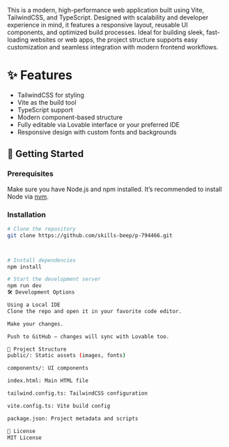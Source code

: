 This is a modern, high-performance web application built using Vite, TailwindCSS, and TypeScript. Designed with scalability and developer experience in mind, it features a responsive layout, reusable UI components, and optimized build processes. Ideal for building sleek, fast-loading websites or web apps, the project structure supports easy customization and seamless integration with modern frontend workflows.


# ✨ Features

- TailwindCSS for styling
- Vite as the build tool
- TypeScript support
- Modern component-based structure
- Fully editable via Lovable interface or your preferred IDE
- Responsive design with custom fonts and backgrounds

## 🚀 Getting Started

### Prerequisites

Make sure you have Node.js and npm installed. It’s recommended to install Node via [nvm](https://github.com/nvm-sh/nvm#installing-and-updating).

### Installation

```bash
# Clone the repository
git clone https://github.com/skills-beep/p-794466.git



# Install dependencies
npm install

# Start the development server
npm run dev
🛠️ Development Options

Using a Local IDE
Clone the repo and open it in your favorite code editor.

Make your changes.

Push to GitHub — changes will sync with Lovable too.

📁 Project Structure
public/: Static assets (images, fonts)

components/: UI components

index.html: Main HTML file

tailwind.config.ts: TailwindCSS configuration

vite.config.ts: Vite build config

package.json: Project metadata and scripts

🧾 License
MIT License

